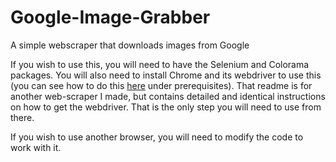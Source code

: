 # Google-Image-Grabber
 A simple webscraper that downloads images from Google

If you wish to use this, you will need to have the Selenium and Colorama packages. You will also need to install Chrome and its webdriver to use this (you can see how to do this [here](https://github.com/hosua/Archive-org-scraper#prerequisites) under prerequisites). That readme is for another web-scraper I made, but contains detailed and identical instructions on how to get the webdriver. That is the only step you will need to use from there.

If you wish to use another browser, you will need to modify the code to work with it.
